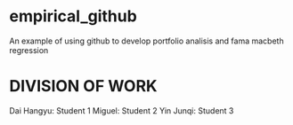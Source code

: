 # empirical_github
 An example of using github to develop portfolio analisis and fama macbeth regression
# DIVISION OF WORK
Dai Hangyu: Student 1
Miguel: Student 2
Yin Junqi: Student 3
